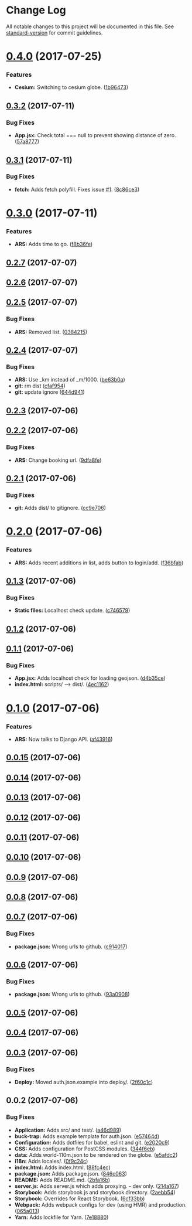 # Change Log

All notable changes to this project will be documented in this file. See [standard-version](https://github.com/conventional-changelog/standard-version) for commit guidelines.

<a name="0.4.0"></a>
# [0.4.0](https://github.com/nens/ars-globe-visualisation/compare/v0.3.2...v0.4.0) (2017-07-25)


### Features

* **Cesium:** Switching to cesium globe. ([1b96473](https://github.com/nens/ars-globe-visualisation/commit/1b96473))



<a name="0.3.2"></a>
## [0.3.2](https://github.com/nens/ars-globe-visualisation/compare/v0.3.1...v0.3.2) (2017-07-11)


### Bug Fixes

* **App.jsx:** Check total === null to prevent showing distance of zero. ([57a8777](https://github.com/nens/ars-globe-visualisation/commit/57a8777))



<a name="0.3.1"></a>
## [0.3.1](https://github.com/nens/ars-globe-visualisation/compare/v0.3.0...v0.3.1) (2017-07-11)


### Bug Fixes

* **fetch:** Adds fetch polyfill. Fixes issue [#1](https://github.com/nens/ars-globe-visualisation/issues/1). ([8c86ce3](https://github.com/nens/ars-globe-visualisation/commit/8c86ce3))



<a name="0.3.0"></a>
# [0.3.0](https://github.com/nens/ars-globe-visualisation/compare/v0.2.7...v0.3.0) (2017-07-11)


### Features

* **ARS:** Adds time to go. ([f8b36fe](https://github.com/nens/ars-globe-visualisation/commit/f8b36fe))



<a name="0.2.7"></a>
## [0.2.7](https://github.com/nens/ars-globe-visualisation/compare/v0.2.6...v0.2.7) (2017-07-07)



<a name="0.2.6"></a>
## [0.2.6](https://github.com/nens/ars-globe-visualisation/compare/v0.2.5...v0.2.6) (2017-07-07)



<a name="0.2.5"></a>
## [0.2.5](https://github.com/nens/ars-globe-visualisation/compare/v0.2.4...v0.2.5) (2017-07-07)


### Bug Fixes

* **ARS:** Removed list. ([0384215](https://github.com/nens/ars-globe-visualisation/commit/0384215))



<a name="0.2.4"></a>
## [0.2.4](https://github.com/nens/ars-globe-visualisation/compare/v0.2.3...v0.2.4) (2017-07-07)


### Bug Fixes

* **ARS:** Use _km instead of _m/1000. ([be63b0a](https://github.com/nens/ars-globe-visualisation/commit/be63b0a))
* **git:** rm dist ([cfaf954](https://github.com/nens/ars-globe-visualisation/commit/cfaf954))
* **git:** update ignore ([644d941](https://github.com/nens/ars-globe-visualisation/commit/644d941))



<a name="0.2.3"></a>
## [0.2.3](https://github.com/nens/ars-globe-visualisation/compare/v0.2.2...v0.2.3) (2017-07-06)



<a name="0.2.2"></a>
## [0.2.2](https://github.com/nens/ars-globe-visualisation/compare/v0.2.1...v0.2.2) (2017-07-06)


### Bug Fixes

* **ARS:** Change booking url. ([9dfa8fe](https://github.com/nens/ars-globe-visualisation/commit/9dfa8fe))



<a name="0.2.1"></a>
## [0.2.1](https://github.com/nens/ars-globe-visualisation/compare/v0.2.0...v0.2.1) (2017-07-06)


### Bug Fixes

* **git:** Adds dist/ to gitignore. ([cc9e706](https://github.com/nens/ars-globe-visualisation/commit/cc9e706))



<a name="0.2.0"></a>
# [0.2.0](https://github.com/nens/ars-globe-visualisation/compare/v0.1.3...v0.2.0) (2017-07-06)


### Features

* **ARS:** Adds recent additions in list, adds button to login/add. ([f36bfab](https://github.com/nens/ars-globe-visualisation/commit/f36bfab))



<a name="0.1.3"></a>
## [0.1.3](https://github.com/nens/ars-globe-visualisation/compare/v0.1.2...v0.1.3) (2017-07-06)


### Bug Fixes

* **Static files:** Localhost check update. ([c746579](https://github.com/nens/ars-globe-visualisation/commit/c746579))



<a name="0.1.2"></a>
## [0.1.2](https://github.com/nens/ars-globe-visualisation/compare/v0.1.1...v0.1.2) (2017-07-06)



<a name="0.1.1"></a>
## [0.1.1](https://github.com/nens/ars-globe-visualisation/compare/v0.1.0...v0.1.1) (2017-07-06)


### Bug Fixes

* **App.jsx:** Adds localhost check for loading geojson. ([d4b35ce](https://github.com/nens/ars-globe-visualisation/commit/d4b35ce))
* **index.html:** scripts/ --> dist/. ([4ec1162](https://github.com/nens/ars-globe-visualisation/commit/4ec1162))



<a name="0.1.0"></a>
# [0.1.0](https://github.com/nens/ars-globe-visualisation/compare/v0.0.15...v0.1.0) (2017-07-06)


### Features

* **ARS:** Now talks to Django API. ([af43916](https://github.com/nens/ars-globe-visualisation/commit/af43916))



<a name="0.0.15"></a>
## [0.0.15](https://github.com/nens/ars-globe-visualisation/compare/v0.0.14...v0.0.15) (2017-07-06)



<a name="0.0.14"></a>
## [0.0.14](https://github.com/nens/ars-globe-visualisation/compare/v0.0.13...v0.0.14) (2017-07-06)



<a name="0.0.13"></a>
## [0.0.13](https://github.com/nens/ars-globe-visualisation/compare/v0.0.12...v0.0.13) (2017-07-06)



<a name="0.0.12"></a>
## [0.0.12](https://github.com/nens/ars-globe-visualisation/compare/v0.0.11...v0.0.12) (2017-07-06)



<a name="0.0.11"></a>
## [0.0.11](https://github.com/nens/ars-globe-visualisation/compare/v0.0.10...v0.0.11) (2017-07-06)



<a name="0.0.10"></a>
## [0.0.10](https://github.com/nens/ars-globe-visualisation/compare/v0.0.9...v0.0.10) (2017-07-06)



<a name="0.0.9"></a>
## [0.0.9](https://github.com/nens/ars-globe-visualisation/compare/v0.0.8...v0.0.9) (2017-07-06)



<a name="0.0.8"></a>
## [0.0.8](https://github.com/nens/ars-globe-visualisation/compare/v0.0.7...v0.0.8) (2017-07-06)



<a name="0.0.7"></a>
## [0.0.7](https://github.com/nens/ars-globe-visualisation/compare/v0.0.6...v0.0.7) (2017-07-06)


### Bug Fixes

* **package.json:** Wrong urls to github. ([c914017](https://github.com/nens/ars-globe-visualisation/commit/c914017))



<a name="0.0.6"></a>
## [0.0.6](https://github.com/nens/ars-globe-visualisation/compare/v0.0.5...v0.0.6) (2017-07-06)


### Bug Fixes

* **package.json:** Wrong urls to github. ([93a0908](https://github.com/nens/ars-globe-visualisation/commit/93a0908))



<a name="0.0.5"></a>
## [0.0.5](https://github.com/nens/tachtigdagen/compare/v0.0.4...v0.0.5) (2017-07-06)



<a name="0.0.4"></a>
## [0.0.4](https://github.com/nens/tachtigdagen/compare/v0.0.3...v0.0.4) (2017-07-06)



<a name="0.0.3"></a>
## [0.0.3](https://github.com/nens/tachtigdagen/compare/v0.0.2...v0.0.3) (2017-07-06)


### Bug Fixes

* **Deploy:** Moved auth.json.example into deploy/. ([2f60c1c](https://github.com/nens/tachtigdagen/commit/2f60c1c))



<a name="0.0.2"></a>
## 0.0.2 (2017-07-06)


### Bug Fixes

* **Application:** Adds src/ and test/. ([a46d989](https://github.com/nens/tachtigdagen/commit/a46d989))
* **buck-trap:** Adds example template for auth.json. ([e57464d](https://github.com/nens/tachtigdagen/commit/e57464d))
* **Configuration:** Adds dotfiles for babel, eslint and git. ([e2020c9](https://github.com/nens/tachtigdagen/commit/e2020c9))
* **CSS:** Adds configuration for PostCSS modules. ([344f6eb](https://github.com/nens/tachtigdagen/commit/344f6eb))
* **data:** Adds world-110m.json to be rendered on the globe. ([e5afdc2](https://github.com/nens/tachtigdagen/commit/e5afdc2))
* **i18n:** Adds locales/. ([0f9c24c](https://github.com/nens/tachtigdagen/commit/0f9c24c))
* **index.html:** Adds index.html. ([88fc4ec](https://github.com/nens/tachtigdagen/commit/88fc4ec))
* **package.json:** Adds package.json. ([846c063](https://github.com/nens/tachtigdagen/commit/846c063))
* **README:** Adds README.md. ([2bfa16b](https://github.com/nens/tachtigdagen/commit/2bfa16b))
* **server.js:** Adds server.js which adds proxying. - dev only. ([214a167](https://github.com/nens/tachtigdagen/commit/214a167))
* **Storybook:** Adds storybook.js and storybook directory. ([2aebb54](https://github.com/nens/tachtigdagen/commit/2aebb54))
* **Storybook:** Overrides for React Storybook. ([6cf33bb](https://github.com/nens/tachtigdagen/commit/6cf33bb))
* **Webpack:** Adds webpack configs for dev (using HMR) and production. ([065a013](https://github.com/nens/tachtigdagen/commit/065a013))
* **Yarn:** Adds lockfile for Yarn. ([7e18880](https://github.com/nens/tachtigdagen/commit/7e18880))

